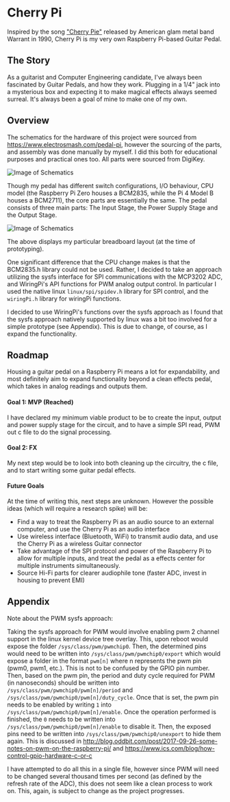 # Cherry Pi

Inspired by the song ["Cherry Pie"](https://www.youtube.com/embed/OjyZKfdwlng) released by American glam metal band Warrant in 1990, Cherry Pi is my very own Raspberry Pi-based Guitar Pedal.

## The Story

As a guitarist and Computer Engineering candidate, I've always been fascinated by Guitar Pedals, and how they work. Plugging in a 1/4" jack into a mysterious box and expecting it to make magical effects always seemed surreal. It's always been a goal of mine to make one of my own.

## Overview

The schematics for the hardware of this project were sourced from https://www.electrosmash.com/pedal-pi, however the sourcing of the parts, and assembly was done manually by myself. I did this both for educational purposes and practical ones too. All parts were sourced from DigiKey.

![Image of Schematics](https://i.stack.imgur.com/spVn1.jpg)

Though my pedal has different switch configurations, I/O behaviour, CPU model (the Raspberry Pi Zero houses a BCM2835, while the Pi 4 Model B houses a BCM2711), the core parts are essentially the same. The pedal consists of three main parts: The Input Stage, the Power Supply Stage and the Output Stage.

![Image of Schematics](https://i.imgur.com/YfcIT6n.jpg)

The above displays my particular breadboard layout (at the time of prototyping).

One significant difference that the CPU change makes is that the BCM2835.h library could not be used. Rather, I decided to take an approach utilizing the sysfs interface for SPI communications with the MCP3202 ADC, and WiringPi's API functions for PWM analog output control. In particular I used the native linux `linux/spi/spidev.h` library for SPI control, and the `wiringPi.h` library for wiringPi functions.

I decided to use WiringPi's functions over the sysfs approach as I found that the sysfs approach natively supported by linux was a bit too involved for a simple prototype (see Appendix). This is due to change, of course, as I expand the functionality.

## Roadmap

Housing a guitar pedal on a Raspberry Pi means a lot for expandability, and most definitely aim to expand functionality beyond a clean effects pedal, which takes in analog readings and outputs them.

#### Goal 1: MVP (Reached)

I have declared my minimum viable product to be to create the input, output and power supply stage for the circuit, and to have a simple SPI read, PWM out c file to do the signal processing.

#### Goal 2: FX

My next step would be to look into both cleaning up the circuitry, the c file, and to start writing some guitar pedal effects.

#### Future Goals

At the time of writing this, next steps are unknown. However the possible ideas (which will require a research spike) will be:
 - Find a way to treat the Raspberry Pi as an audio source to an external computer, and use the Cherry Pi as an audio interface
 - Use wireless interface (Bluetooth, WiFi) to transmit audio data, and use the Cherry Pi as a wireless Guitar connector
 - Take advantage of the SPI protocol and power of the Raspberry Pi to allow for multiple inputs, and treat the pedal as a effects center for multiple instruments simultaneously.
 - Source Hi-Fi parts for clearer audiophile tone (faster ADC, invest in housing to prevent EMI)

## Appendix

Note about the PWM sysfs approach:

Taking the sysfs approach for PWM would involve enabling pwm 2 channel support in the linux kernel device tree overlay. This, upon reboot would expose the folder `/sys/class/pwm/pwmchip0`. Then, the determined pins would need to be written into `/sys/class/pwm/pwmchip0/export` which would expose a folder in the format `pwm[n]` where n represents the pwm pin (pwm0, pwm1, etc.). This is not to be confused by the GPIO pin number. Then, based on the pwm pin, the period and duty cycle required for PWM (in nanoseconds) should be written into `/sys/class/pwm/pwmchip0/pwm[n]/period` and `/sys/class/pwm/pwmchip0/pwm[n]/duty_cycle`. Once that is set, the pwm pin needs to be enabled by writing `1` into `/sys/class/pwm/pwmchip0/pwm[n]/enable`. Once the operation performed is finished, the `0` needs to be written into `/sys/class/pwm/pwmchip0/pwm[n]/enable` to disable it. Then, the exposed pins need to be written into `/sys/class/pwm/pwmchip0/unexport` to hide them again. This is discussed in http://blog.oddbit.com/post/2017-09-26-some-notes-on-pwm-on-the-raspberry-pi/ and https://www.ics.com/blog/how-control-gpio-hardware-c-or-c

I have attempted to do all this in a single file, however since PWM will need to be changed several thousand times per second (as defined by the refresh rate of the ADC), this does not seem like a clean process to work on. This, again, is subject to change as the project progresses.